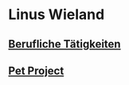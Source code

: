 # Linus Wieland

## [Berufliche Tätigkeiten](BeruflicheTaetigkeiten.md)
## [Pet Project](PetProject.md)